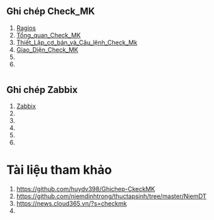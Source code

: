 # <h2>**Ghi chép Check_MK**</h2>

1. [Ragios](Check_MK/docs/Ragios.md)
2. [Tổng_quan_Check_MK](Check_MK/docs/CheckMK.md)
3. [Thiết_Lập_cơ_bản_và_Câu_lệnh_Check_Mk](Check_MK/docs/Thiet_lap_Check_MK_Và_Cau_lenh_OMD.md)
4. [Giao_Diện_Check_MK](Check_MK/docs/Giao_dien_check_MK_(chuc_nang_nhiem_vu).md)
5. 
6. 

# <h2>**Ghi chép Zabbix**</h2>

1.  [Zabbix](Zabbix/docs/Zabbix.md)
2.  
3. 
4.
5. 
6. 

# Tài liệu tham khảo 

   1. https://github.com/huydv398/Ghichep-CkeckMK
   2. https://github.com/niemdinhtrong/thuctapsinh/tree/master/NiemDT
   3. https://news.cloud365.vn/?s=checkmk
   4. 